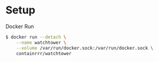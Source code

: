 # Setup

Docker Run
```bash
$ docker run --detach \
    --name watchtower \
    --volume /var/run/docker.sock:/var/run/docker.sock \
    containrrr/watchtower
```

